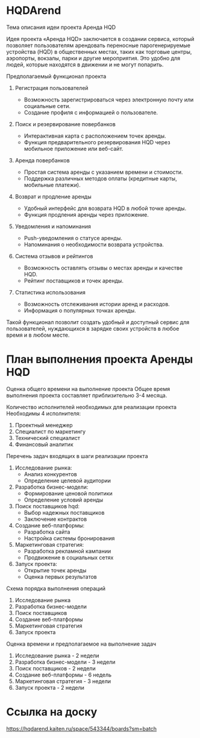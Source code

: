 # HQDArend

Тема описания идеи проекта Аренда HQD

Идея проекта «Аренда HQD» заключается в создании сервиса, который позволяет пользователям арендовать переносные парогенерируемые устройства (HQD) в общественных местах, таких как торговые центры, аэропорты, вокзалы, парки и другие мероприятия. Это удобно для людей, которые находятся в движении и не могут попарить.

Предполагаемый функционал проекта

1. Регистрация пользователей
   - Возможность зарегистрироваться через электронную почту или социальные сети.
   - Создание профиля с информацией о пользователе.

2. Поиск и резервирование повербанков
   - Интерактивная карта с расположением точек аренды.
   - Функция предварительного резервирования HQD через мобильное приложение или веб-сайт.

3. Аренда повербанков
   - Простая система аренды с указанием времени и стоимости.
   - Поддержка различных методов оплаты (кредитные карты, мобильные платежи).

4. Возврат и продление аренды
   - Удобный интерфейс для возврата HQD в любой точке аренды.
   - Функция продления аренды через приложение.

5. Уведомления и напоминания
   - Push-уведомления о статусе аренды.
   - Напоминания о необходимости возврата устройства.

6. Система отзывов и рейтингов
   - Возможность оставлять отзывы о местах аренды и качестве HQD.
   - Рейтинг поставщиков и точек аренды.

7. Статистика использования
   - Возможность отслеживания истории аренд и расходов.
   - Информация о популярных точках аренды.

Такой функционал позволит создать удобный и доступный сервис для пользователей, нуждающихся в зарядке своих устройств в любое время и в любом месте.

# План выполнения проекта Аренды HQD

Оценка общего времени на выполнение проекта
Общее время выполнения проекта составляет приблизительно 3-4 месяца.

Количество исполнителей необходимых для реализации проекта
Необходимы 4 исполнителя:
1. Проектный менеджер
2. Специалист по маркетингу
3. Технический специалист
4. Финансовый аналитик

Перечень задач входящих в шаги реализации проекта
1. Исследование рынка:
   - Анализ конкурентов
   - Определение целевой аудитории
2. Разработка бизнес-модели:
   - Формирование ценовой политики
   - Определение условий аренды
3. Поиск поставщиков hqd:
   - Выбор надежных поставщиков
   - Заключение контрактов
4. Создание веб-платформы:
   - Разработка сайта
   - Настройка системы бронирования
5. Маркетинговая стратегия:
   - Разработка рекламной кампании
   - Продвижение в социальных сетях
6. Запуск проекта:
   - Открытие точек аренды
   - Оценка первых результатов

Схема порядка выполнения операций
1. Исследование рынка
2. Разработка бизнес-модели
3. Поиск поставщиков
4. Создание веб-платформы
5. Маркетинговая стратегия
6. Запуск проекта

Оценка времени и предполагаемое на выполнение задач
1. Исследование рынка - 2 недели
2. Разработка бизнес-модели - 3 недели
3. Поиск поставщиков - 2 недели
4. Создание веб-платформы - 6 недель
5. Маркетинговая стратегия - 3 недели
6. Запуск проекта - 2 недели

# Ссылка на доску
https://hqdarend.kaiten.ru/space/543344/boards?sm=batch
